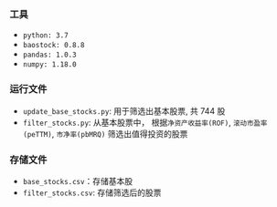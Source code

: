 ### 工具
* `python: 3.7`
* `baostock: 0.8.8`
* `pandas: 1.0.3`   
* `numpy: 1.18.0`    

### 运行文件
* `update_base_stocks.py`: 用于筛选出基本股票, 共 744 股
* `filter_stocks.py`: 从基本股票中， 根据`净资产收益率(ROF)`, `滚动市盈率(peTTM)`, `市净率(pbMRQ)` 筛选出值得投资的股票

### 存储文件
* `base_stocks.csv`：存储基本股
* `filter_stocks.csv`: 存储筛选后的股票
